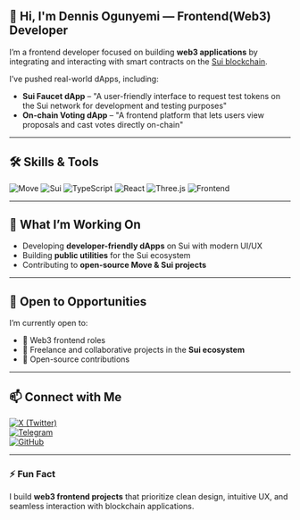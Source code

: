 
## 👋 Hi, I'm Dennis Ogunyemi — Frontend(Web3) Developer

I’m a frontend developer focused on building **web3 applications** by integrating and interacting with smart contracts on the [Sui blockchain](https://sui.io).

I’ve pushed real-world dApps, including:

- **Sui Faucet dApp** – "A user-friendly interface to request test tokens on the Sui network for development and testing purposes"  
- **On-chain Voting dApp** – "A frontend platform that lets users view proposals and cast votes directly on-chain" 


---

## 🛠 Skills & Tools

![Move](https://img.shields.io/badge/Move-%234285F4?style=for-the-badge&logo=move&logoColor=white)
![Sui](https://img.shields.io/badge/Sui%20Blockchain-5D3FD3?style=for-the-badge&logo=sui&logoColor=white)
![TypeScript](https://img.shields.io/badge/TypeScript-3178C6?style=for-the-badge&logo=typescript&logoColor=white)
![React](https://img.shields.io/badge/React-61DAFB?style=for-the-badge&logo=react&logoColor=white)
![Three.js](https://img.shields.io/badge/Three.js-000000?style=for-the-badge&logo=three.js&logoColor=white)
![Frontend](https://img.shields.io/badge/Frontend-%23F28E1C?style=for-the-badge)

---

## 🌱 What I’m Working On

- Developing **developer-friendly dApps** on Sui with modern UI/UX  
- Building **public utilities** for the Sui ecosystem  
- Contributing to **open-source Move & Sui projects**  

---

## 🤝 Open to Opportunities

I’m currently open to:

- 📜 Web3 frontend roles  
- 💼 Freelance and collaborative projects in the **Sui ecosystem**  
- 🔧 Open-source contributions  

---

## 📫 Connect with Me

[![X (Twitter)](https://img.shields.io/badge/X-1DA1F2?style=for-the-badge&logo=twitter&logoColor=white)](https://x.com/dennis_icode)  
[![Telegram](https://img.shields.io/badge/Telegram-229ED9?style=for-the-badge&logo=telegram&logoColor=white)](https://t.me/dennis_sinnd)  
[![GitHub](https://img.shields.io/badge/GitHub-181717?style=for-the-badge&logo=github&logoColor=white)](https://github.com/dennispaul8)

---

### ⚡ Fun Fact

I build **web3 frontend projects** that prioritize clean design, intuitive UX, and seamless interaction with blockchain applications.
